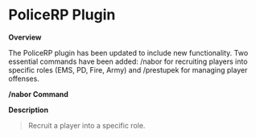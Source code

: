# PoliceRP Plugin

**Overview**

The PoliceRP plugin has been updated to include new functionality. Two essential commands have been added: /nabor for recruiting players into specific roles (EMS, PD, Fire, Army) and /prestupek for managing player offenses.

**/nabor Command**

**Description**
> Recruit a player into a specific role.
